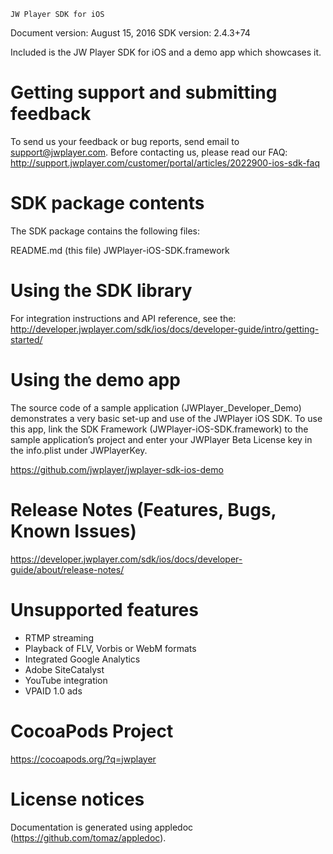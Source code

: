 ~~~~~~~~~~~~~~~~~~~~~~~~~~~~~~~~~
JW Player SDK for iOS
~~~~~~~~~~~~~~~~~~~~~~~~~~~~~~~~~

Document version: August 15, 2016
SDK version: 2.4.3+74


Included is the JW Player SDK for iOS and a demo app which showcases it.

Getting support and submitting feedback
=============================================

To send us your feedback or bug reports, send email to support@jwplayer.com.
Before contacting us, please read our FAQ: http://support.jwplayer.com/customer/portal/articles/2022900-ios-sdk-faq

SDK package contents
=============================================

The SDK package contains the following files:

README.md (this file)
JWPlayer-iOS-SDK.framework

Using the SDK library
=============================================

For integration instructions and API reference, see the: 
http://developer.jwplayer.com/sdk/ios/docs/developer-guide/intro/getting-started/

Using the demo app
=============================================

The source code of a sample application (JWPlayer_Developer_Demo) demonstrates a very basic set-up and use of the JWPlayer iOS SDK. To use this app, link the SDK Framework (JWPlayer-iOS-SDK.framework) to the sample application’s project and enter your JWPlayer Beta License key in the info.plist under JWPlayerKey.

https://github.com/jwplayer/jwplayer-sdk-ios-demo

Release Notes (Features, Bugs, Known Issues)
=============================================

https://developer.jwplayer.com/sdk/ios/docs/developer-guide/about/release-notes/

Unsupported features
=============================================

- RTMP streaming
- Playback of FLV, Vorbis or WebM formats
- Integrated Google Analytics
- Adobe SiteCatalyst
- YouTube integration
- VPAID 1.0 ads

CocoaPods Project
=============================================

https://cocoapods.org/?q=jwplayer

License notices
=============================================
Documentation is generated using appledoc (https://github.com/tomaz/appledoc).
